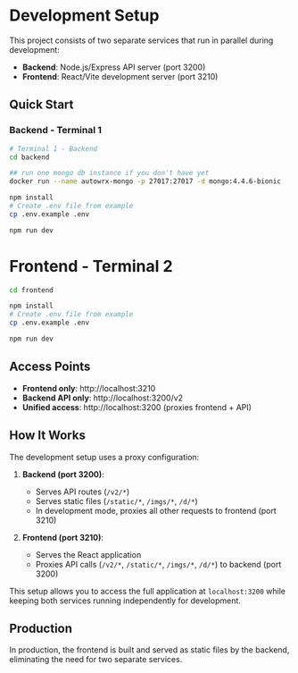 # Development Setup

This project consists of two separate services that run in parallel during development:

- **Backend**: Node.js/Express API server (port 3200)
- **Frontend**: React/Vite development server (port 3210)

## Quick Start

### Backend - Terminal 1
```bash
# Terminal 1 - Backend
cd backend

## run one mongo db instance if you don't have yet
docker run --name autowrx-mongo -p 27017:27017 -d mongo:4.4.6-bionic

npm install
# Create .env file from example 
cp .env.example .env

npm run dev
```

# Frontend - Terminal 2
```bash
cd frontend

npm install
# Create .env file from example 
cp .env.example .env

npm run dev
```

## Access Points

- **Frontend only**: http://localhost:3210
- **Backend API only**: http://localhost:3200/v2
- **Unified access**: http://localhost:3200 (proxies frontend + API)

## How It Works

The development setup uses a proxy configuration:

1. **Backend (port 3200)**:
   - Serves API routes (`/v2/*`)
   - Serves static files (`/static/*`, `/imgs/*`, `/d/*`)
   - In development mode, proxies all other requests to frontend (port 3210)

2. **Frontend (port 3210)**:
   - Serves the React application
   - Proxies API calls (`/v2/*`, `/static/*`, `/imgs/*`, `/d/*`) to backend (port 3200)

This setup allows you to access the full application at `localhost:3200` while keeping both services running independently for development.

## Production

In production, the frontend is built and served as static files by the backend, eliminating the need for two separate services.
